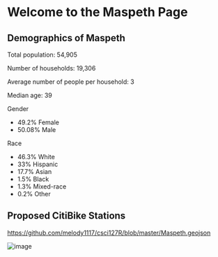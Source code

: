 # Welcome to the Maspeth Page

## Demographics of Maspeth
Total population: 54,905

Number of households: 19,306

Average number of people per household: 3

Median age: 39

Gender
* 49.2% Female
* 50.08% Male

Race
* 46.3% White
* 33% Hispanic
* 17.7% Asian
* 1.5% Black
* 1.3% Mixed-race
* 0.2% Other

## Proposed CitiBike Stations
<script src="https://embed.github.com/view/geojson/melody1117/Maspeth/blob/master/MaspethGeojson.geojson"></script>


https://github.com/melody1117/csci127R/blob/master/Maspeth.geojson

![image](https://user-images.githubusercontent.com/56621097/67713696-b0ec4780-f99c-11e9-87bb-118657e83c4a.png)

